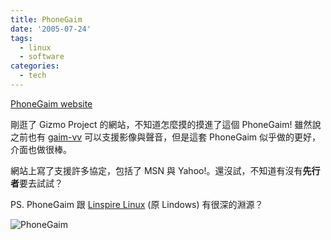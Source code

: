 ```yaml
---
title: PhoneGaim
date: '2005-07-24'
tags:
  - linux
  - software
categories:
  - tech
---
```

[PhoneGaim website](http://www.phonegaim.com/)  
  
剛逛了 Gizmo Project 的網站，不知道怎麼摸的摸進了這個 PhoneGaim! 雖然說之前也有 [gaim-vv](http://gaim-vv.sourceforge.net/) 可以支援影像與聲音，但是這套 PhoneGaim 似乎做的更好，介面也做很棒。  
  
網站上寫了支援許多協定，包括了 MSN 與 Yahoo!。還沒試，不知道有沒有**先行者**要去試試？  
  
PS. PhoneGaim 跟 [Linspire Linux](http://www.linspire.com/) (原 Lindows) 有很深的淵源？  
  
![PhoneGaim](http://wshlab2.ee.kuas.edu.tw/~yurenju/albums/screenshot/phonegaim_ss.jpg)